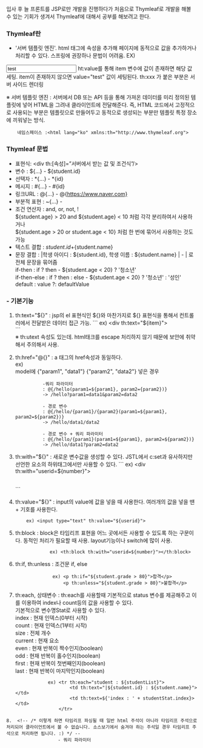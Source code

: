 입사 후 늘 프론트를 JSP로만 개발을 진행하다가 처음으로 Thymleaf로 개발을 해볼 수 있는 기회가 생겨서 Thymleaf에 대해서 공부를 해보려고 한다.


  ### Thymleaf란
  - '서버 템플릿 엔진'. html 태그에 속성을 추가해 페이지에 동적으로 값을 추가하거나 처리할 수 있다. 스프링에 권장하나 문법이 어려움.
  EX)
  <input type="text" value="test" th:value="${item}"/>
  ht:value를 통해 item 변수에 값이 존재하면 해당 값 세팅.
  item이 존재하지 않으면 value="test" 값이 세팅된다.
  th:xxx 가 붙은 부분은 서버 사이드 렌더링 

  ※ 서버 템플릿 엔진 : 서버에서 DB 또는 API 등을 통해 가져온 데이터를 미리 정의된 템플릿에 넣어 HTML을 그려내 클라이언트에 전달해준다.
                     즉, HTML 코드에서 고정적으로 사용되는 부분은 템플릿으로 만들어두고 동적으로 생성되는 부분만 템플릿 특정 장소에 끼워넣는 방식.
  ```   
      네임스페이스 :<html lang="ko" xmlns:th="http://www.thymeleaf.org">
  ```   
  
  ### Thymleaf 문법
  - 표현식: <div th:[속성]=”서버에서 받는 값 및 조건식”/>  
  - 변수 : ${...} - ${student.id}
  - 선택자 : *{...} - *{id}
  - 메시지 : #{...} - #{id}
  - 링크URL : @{...} - @{https://www.naver.com}
  - 부분적 표현 : ~{...} -
  - 조건 연산자 : and, or, not, !   
       ${student.age} > 20 and ${student.age} < 10 처럼 각각 분리하여서 사용하거나   
       ${student.age > 20 or student.age < 10} 처럼 한 번에 묶어서 사용하는 것도 가능   
  -  텍스트 결합 : ${student.id}+${student.name}
  -  문장 결합 : |학생 아이디 : ${student.id}, 학생 이름 : ${student.name} | - | 로 전체 문장을 묶어줌   
       if-then : if ? then - ${student.age < 20} ? '청소년'   
       if-then-else : if ? then : else - ${student.age < 20} ? '청소년' : '성인'   
       default : value ?: defaultValue    

   ### - 기본기능
   1. th:text="${}" : jsp의 el 표현식인 ${}와 마찬가지로 ${} 표현식을 통해서 컨트롤러에서 전달받은 데이터 접근 가능.   
                     ```     
                       ex) <div th:text="${item}"></div>      
                     ```      
                   ※ th:utext 속성도 있는데. html태크를 escape 처리하지 않기 때문에 보안에 취약해서 주의해서 사용.
   2. th:href="@{}" : a 태그의 href속성과 동일하다.   
                    ex) <a th:href="@{/testPage?currPage={page}}">   
                    model에 {"param1", "data1"} {"param2", "data2"} 넣은 경우
      
                    -쿼리 파라미터    
                    : @{/hello(param1=${param1}, param2={param2})}   
                    -> /hello?param1=data1&param2=data2   
                    
                    - 경로 변수   
                    : @{/hello/{param1}/{param2}(param1=${param1}, param2=${param2})}    
                    -> /hello/data1/data2   
                    
                    - 경로 변수 + 쿼리 파라미터   
                    : @{/hello/{param1}(param1=${param1}, param2=${param2})}   
                    -> /hello/data1?param2=data2    
   3. th:with="${}" : 새로운 변수값을 생성할 수 있다. JSTL에서 c:set과 유사하지만 선언한 요소의 하위태그에서만 사용할 수 있다.     
                  ```      
                    ex)      
                    <div th:with="userid=${number}"> <p th:text="${userid}"></p> <div>   
                  ```   
   4. th:value="${}" : input의 value에 값을 넣을 때 사용한다.
                       여러개의 값을 넣을 땐 + 기호를 사용한다.   
      ```   
          ex) <input type="text" th:value="${userid}">   
      ```   
   5. th:block : block은 타임리프 표현을 어느 곳에서든 사용할 수 있도록 하는 구문이다. 동적인 처리가 필요할 때 사용. layout기능이나 switch에 많이 사용.
   ```   
                   ex) <th:block th:with="userid=${number}"></th:block>
  ```   
   6. th:if, th:unless : 조건문 if, else   
  ```   
                   ex) <p th:if="${student.grade > 80}">합격</p>   
                       <p th:unless="${student.grade > 80}">불합격</p>
  ```
   7. th:each, 상태변수 : th:each를 사용할때 기본적으로 status 변수를 제공해주고 이를 이용하여 index나 count등의 값을 사용할 수 있다.   
                         기본적으로 변수명Stat로 사용할 수 있다.    
                         index : 현재 인덱스(0부터 시작)   
                         count : 현재 인덱스(1부터 시작)   
                         size : 전체 개수   
                         current : 현재 요소   
                         even : 현재 반복이 짝수인지(boolean)   
                         odd : 현재 반복이 홀수인지(boolean)   
                         first : 현재 반복이 첫번째인지(boolean)   
                         last : 현재 반복이 마지막인지(boolean)
       ```   
                   ex) <tr th:each="student : ${studentList}">   
                           <td th:text="|${student.id} : ${student.name}"></td>   
                           <td th:text=${'index : ' + studentStat.index}></td>   
                       </tr>
       ```   
    8.  <!-- /* 이렇게 하면 타임리프 파싱될 때 일반 html 주석이 아니라 타임리프 주석으로 처리되어 클라이언트에서 볼 수 없습니다. 소스보기에서 숨겨야 하는 주석일 경우 타임리프 주석으로 처리하면 됩니다. :) */ --
                       - 쿼리 파라미터





